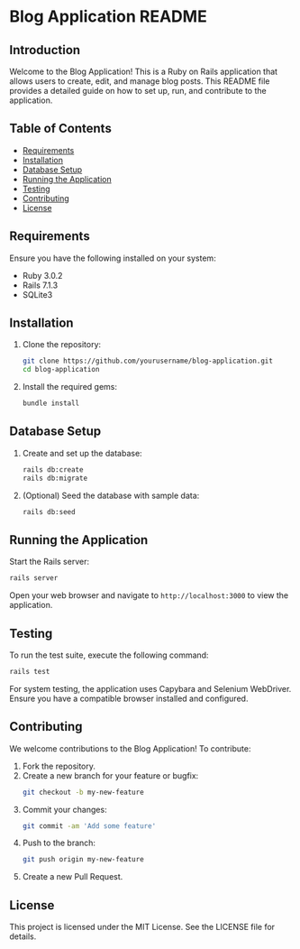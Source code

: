 # Blog Application README

## Introduction

Welcome to the Blog Application! This is a Ruby on Rails application that allows users to create, edit, and manage blog posts. This README file provides a detailed guide on how to set up, run, and contribute to the application.

## Table of Contents

- [Requirements](#requirements)
- [Installation](#installation)
- [Database Setup](#database-setup)
- [Running the Application](#running-the-application)
- [Testing](#testing)
- [Contributing](#contributing)
- [License](#license)

## Requirements

Ensure you have the following installed on your system:

- Ruby 3.0.2
- Rails 7.1.3
- SQLite3

## Installation

1. Clone the repository:
   ```sh
   git clone https://github.com/yourusername/blog-application.git
   cd blog-application
   ```

2. Install the required gems:
   ```sh
   bundle install
   ```

## Database Setup

1. Create and set up the database:
   ```sh
   rails db:create
   rails db:migrate
   ```

2. (Optional) Seed the database with sample data:
   ```sh
   rails db:seed
   ```

## Running the Application

Start the Rails server:
```sh
rails server
```

Open your web browser and navigate to `http://localhost:3000` to view the application.

## Testing

To run the test suite, execute the following command:
```sh
rails test
```

For system testing, the application uses Capybara and Selenium WebDriver. Ensure you have a compatible browser installed and configured.

## Contributing

We welcome contributions to the Blog Application! To contribute:

1. Fork the repository.
2. Create a new branch for your feature or bugfix:
   ```sh
   git checkout -b my-new-feature
   ```
3. Commit your changes:
   ```sh
   git commit -am 'Add some feature'
   ```
4. Push to the branch:
   ```sh
   git push origin my-new-feature
   ```
5. Create a new Pull Request.

## License

This project is licensed under the MIT License. See the LICENSE file for details.

